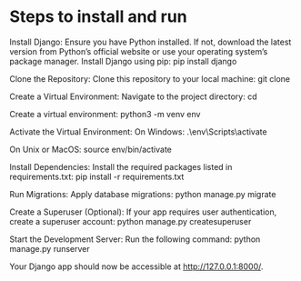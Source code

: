 # Steps to install and run

Install Django:
Ensure you have Python installed. If not, download the latest version from Python’s official website or use your operating system’s package manager.
Install Django using pip:
pip install django

Clone the Repository:
Clone this repository to your local machine:
git clone <repository-url>

Create a Virtual Environment:
Navigate to the project directory:
cd <project-name>

Create a virtual environment:
python3 -m venv env

Activate the Virtual Environment:
On Windows:
.\env\Scripts\activate

On Unix or MacOS:
source env/bin/activate

Install Dependencies:
Install the required packages listed in requirements.txt:
pip install -r requirements.txt

Run Migrations:
Apply database migrations:
python manage.py migrate

Create a Superuser (Optional):
If your app requires user authentication, create a superuser account:
python manage.py createsuperuser

Start the Development Server:
Run the following command:
python manage.py runserver

Your Django app should now be accessible at http://127.0.0.1:8000/.
